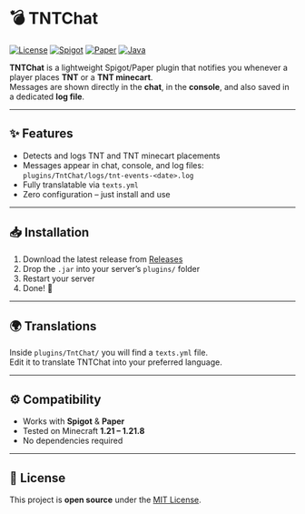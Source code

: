 # 💣 TNTChat

[![License](https://img.shields.io/github/license/deutschich/TNTChat)](LICENSE)
[![Spigot](https://img.shields.io/badge/Spigot-Plugin-orange)]()
[![Paper](https://img.shields.io/badge/Paper-Compatible-brightgreen)]()
[![Java](https://img.shields.io/badge/Java-8%2B-blue)]()

**TNTChat** is a lightweight Spigot/Paper plugin that notifies you whenever a player places **TNT** or a **TNT minecart**.  
Messages are shown directly in the **chat**, in the **console**, and also saved in a dedicated **log file**.

---

## ✨ Features
- Detects and logs TNT and TNT minecart placements  
- Messages appear in chat, console, and log files:  
  `plugins/TntChat/logs/tnt-events-<date>.log`  
- Fully translatable via `texts.yml`  
- Zero configuration – just install and use  

---

## 📥 Installation
1. Download the latest release from [Releases](https://github.com/YOURNAME/TNTChat/releases)  
2. Drop the `.jar` into your server’s `plugins/` folder  
3. Restart your server  
4. Done! 🎉  

---

## 🌍 Translations
Inside `plugins/TntChat/` you will find a `texts.yml` file.  
Edit it to translate TNTChat into your preferred language.  

---

## ⚙️ Compatibility
- Works with **Spigot** & **Paper**  
- Tested on Minecraft **1.21 – 1.21.8**  
- No dependencies required  

---

## 📜 License
This project is **open source** under the [MIT License](LICENSE).
